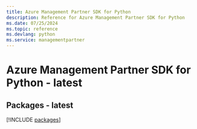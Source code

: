 ```yaml
---
title: Azure Management Partner SDK for Python
description: Reference for Azure Management Partner SDK for Python
ms.date: 07/25/2024
ms.topic: reference
ms.devlang: python
ms.service: managementpartner
---
```

# Azure Management Partner SDK for Python - latest
## Packages - latest
[!INCLUDE [packages](management-partner-index.md)]